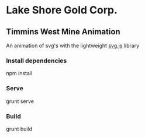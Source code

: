 # Lake Shore Gold Corp.
## Timmins West Mine Animation

An animation of svg's with the lightweight [svg.js](https://github.com/wout/svg.js) library

### Install dependencies
npm install

### Serve
grunt serve

### Build
grunt build

